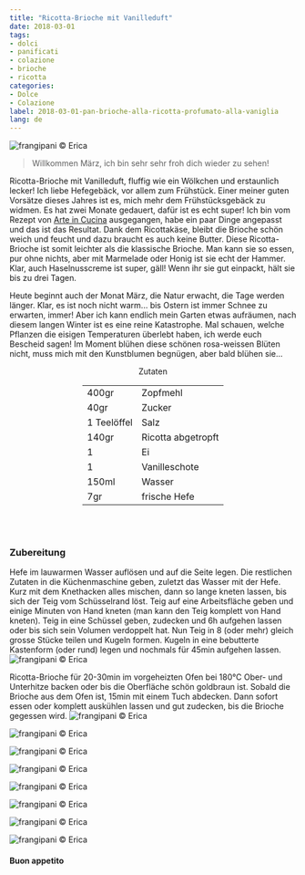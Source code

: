 ```yaml
---
title: "Ricotta-Brioche mit Vanilleduft"
date: 2018-03-01
tags:
- dolci 
- panificati
- colazione
- brioche
- ricotta
categories:
- Dolce
- Colazione
label: 2018-03-01-pan-brioche-alla-ricotta-profumato-alla-vaniglia
lang: de 
---
```

![](../2018-03-01-pan-brioche-alla-ricotta-profumato-alla-vaniglia/header.jpg "frangipani © Erica")

> Willkommen März, ich bin sehr sehr froh dich wieder zu sehen!

Ricotta-Brioche mit Vanilleduft, fluffig wie ein Wölkchen und erstaunlich lecker! Ich liebe Hefegebäck, vor allem zum Frühstück. Einer meiner guten Vorsätze dieses Jahres ist es, mich mehr dem Frühstücksgebäck zu widmen. Es hat zwei Monate gedauert, dafür ist es echt super! Ich bin vom Rezept von <a href="https://blog.giallozafferano.it/vickyart/pan-brioche-alla-ricotta-e-gocce-di-cioccolato/" target="_blank">Arte in Cucina</a> ausgegangen, habe ein paar Dinge angepasst und das ist das Resultat. Dank dem Ricottakäse, bleibt die Brioche schön weich und feucht und dazu braucht es auch keine Butter. Diese Ricotta-Brioche ist somit leichter als die klassische Brioche. Man kann sie so essen, pur ohne nichts, aber mit Marmelade oder Honig ist sie echt der Hammer. Klar, auch Haselnusscreme ist super, gäll! Wenn ihr sie gut einpackt, hält sie bis zu drei Tagen.

Heute beginnt auch der Monat März, die Natur erwacht, die Tage werden länger. Klar, es ist noch nicht warm... bis Ostern ist immer Schnee zu erwarten, immer! Aber ich kann endlich mein Garten etwas aufräumen, nach diesem langen Winter ist es eine reine Katastrophe. Mal schauen, welche Pflanzen die eisigen Temperaturen überlebt haben, ich werde euch Bescheid sagen! Im Moment blühen diese schönen rosa-weissen Blüten nicht, muss mich mit den Kunstblumen begnügen, aber bald blühen sie...

<div id="wrapper" style="text-align: center">
  <div id="yourdiv" style="display: inline-block;">
    <div class="ingredients">
      <div class="ingredients-title">Zutaten</div>
           <table>
        <tbody>
          <tr>
            <td>400gr</td>
            <td>Zopfmehl</td>
          </tr>
          <tr>
            <td>40gr</td>
            <td>Zucker</td>
          </tr>
          <tr>
            <td>1 Teelöffel</td>
            <td>Salz</td>
          </tr>
          <tr>
            <td>140gr</td>
            <td>Ricotta abgetropft</td>
          </tr>
          <tr>
            <td>1</td>
            <td>Ei</td>
          </tr>
          <tr>
            <td>1</td>
            <td>Vanilleschote</td>
          </tr>
          <tr>
            <td>150ml</td>
            <td>Wasser</td>
           </tr>
          <tr>
            <td>7gr</td>
            <td>frische Hefe</td>
          </tr>
        </tbody>
      </table>
      <br></br>
    </div>
  </div>
</div>


<h3>
  <font color="grey">
    <i class="fa-solid fa-gears"></i>
  </font> Zubereitung
</h3>

Hefe im lauwarmen Wasser auflösen und auf die Seite legen. Die restlichen Zutaten in die Küchenmaschine geben, zuletzt das Wasser mit der Hefe. Kurz mit dem Knethacken alles mischen, dann so lange kneten lassen, bis sich der Teig vom Schüsselrand löst. Teig auf eine Arbeitsfläche geben und einige Minuten von Hand kneten (man kann den Teig komplett von Hand kneten). Teig in eine Schüssel geben, zudecken und 6h aufgehen lassen oder bis sich sein Volumen verdoppelt hat. Nun Teig in 8 (oder mehr) gleich grosse Stücke teilen und Kugeln formen. Kugeln in eine bebutterte Kastenform (oder rund) legen und nochmals für 45min aufgehen lassen.
![](../2018-03-01-pan-brioche-alla-ricotta-profumato-alla-vaniglia/teglia.jpg "frangipani © Erica")

Ricotta-Brioche für 20-30min im vorgeheizten Ofen bei 180°C Ober- und Unterhitze backen oder bis die Oberfläche schön goldbraun ist. Sobald die Brioche aus dem Ofen ist, 15min mit einem Tuch abdecken. Dann sofort essen oder komplett auskühlen lassen und gut zudecken, bis die Brioche gegessen wird.
![](../2018-03-01-pan-brioche-alla-ricotta-profumato-alla-vaniglia/risultato1.jpg "frangipani © Erica")

![](../2018-03-01-pan-brioche-alla-ricotta-profumato-alla-vaniglia/risultato2.jpg "frangipani © Erica")

![](../2018-03-01-pan-brioche-alla-ricotta-profumato-alla-vaniglia/risultato3.jpg "frangipani © Erica")

![](../2018-03-01-pan-brioche-alla-ricotta-profumato-alla-vaniglia/risultato4.jpg "frangipani © Erica")

![](../2018-03-01-pan-brioche-alla-ricotta-profumato-alla-vaniglia/risultato5.jpg "frangipani © Erica")

![](../2018-03-01-pan-brioche-alla-ricotta-profumato-alla-vaniglia/risultato6.jpg "frangipani © Erica")

![](../2018-03-01-pan-brioche-alla-ricotta-profumato-alla-vaniglia/risultato7.jpg "frangipani © Erica")

![](../2018-03-01-pan-brioche-alla-ricotta-profumato-alla-vaniglia/risultato8.jpg "frangipani © Erica")

<h4>Buon appetito
  <font color="red">
    <i class="fa-regular fa-face-smile"></i>
  </font>
</h4>
